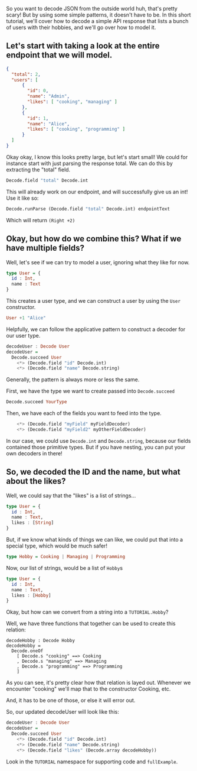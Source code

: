 So you want to decode JSON from the outside world huh, that's pretty scary!
But by using some simple patterns, it doesn't have to be.
In this short tutorial, we'll cover how to decode a simple API response that lists a bunch of users with their hobbies, and we'll go over how to model it.

## Let's start with taking a look at the entire endpoint that we will model.

```json
{
  "total": 2,
  "users": [
      {
        "id": 0,
        "name": "Admin",
        "likes": [ "cooking", "managing" ]
      },
      {
        "id": 1,
        "name": "Alice",
        "likes": [ "cooking", "programming" ]
      }
  ]
}
```

Okay okay, I know this looks pretty large, but let's start small!
We could for instance start with just parsing the response total.
We can do this by extracting the "total" field.


```hs
Decode.field "total" Decode.int
```

This will already work on our endpoint, and will successfully give us an int! Use it like so:

```hs
Decode.runParse (Decode.field "total" Decode.int) endpointText
```

Which will return `(Right +2)`

## Okay, but how do we combine this? What if we have multiple fields?

Well, let's see if we can try to model a user, ignoring what they like for now.


```hs
type User = {
  id : Int,
  name : Text
}
```

This creates a user type, and we can construct a user by using the `User` constructor.

```hs
User +1 "Alice"
```

Helpfully, we can follow the applicative pattern to construct a decoder for our user type.

```hs
decodeUser : Decode User
decodeUser =
  Decode.succeed User
    <*> (Decode.field "id" Decode.int)
    <*> (Decode.field "name" Decode.string)
```
Generally, the pattern is always more or less the same.

First, we have the type we want to create passed into `Decode.succeed`

```hs
Decode.succeed YourType
```

Then, we have each of the fields you want to feed into the type.

```hs
    <*> (Decode.field "myField" myFieldDecoder)
    <*> (Decode.field "myField2" myOtherFieldDecoder)
```

In our case, we could use `Decode.int` and `Decode.string`, because our fields contained
those primitive types. But if you have nesting, you can put your own decoders in there!

## So, we decoded the ID and the name, but what about the likes?

Well, we could say that the "likes" is a list of strings...

```hs
type User = {
  id : Int,
  name : Text,
  likes : [String]
}
```

But, if we know what kinds of things we can like, we could put that into a special type, which
would be much safer!

```hs
type Hobby = Cooking | Managing | Programming
```

Now, our list of strings, would be a list of `Hobby`s

```hs
type User = {
  id : Int,
  name : Text,
  likes : [Hobby]
}
```

Okay, but how can we convert from a string into a `TUTORIAL.Hobby`?

Well, we have three functions that together can be used to create this relation:

```
decodeHobby : Decode Hobby
decodeHobby =
  Decode.oneOf
    [ Decode.s "cooking" ==> Cooking
    , Decode.s "managing" ==> Managing
    , Decode.s "programming" ==> Programming
    ]
```


As you can see, it's pretty clear how that relation is layed out. Whenever we encounter "cooking" we'll map that to the constructor Cooking, etc.

And, it has to be one of those, or else it will error out.

So, our updated decodeUser will look like this:

```hs
decodeUser : Decode User
decodeUser =
  Decode.succeed User
    <*> (Decode.field "id" Decode.int)
    <*> (Decode.field "name" Decode.string)
    <*> (Decode.field "likes" (Decode.array decodeHobby))
```

Look in the `TUTORIAL` namespace for supporting code and `fullExample`.
